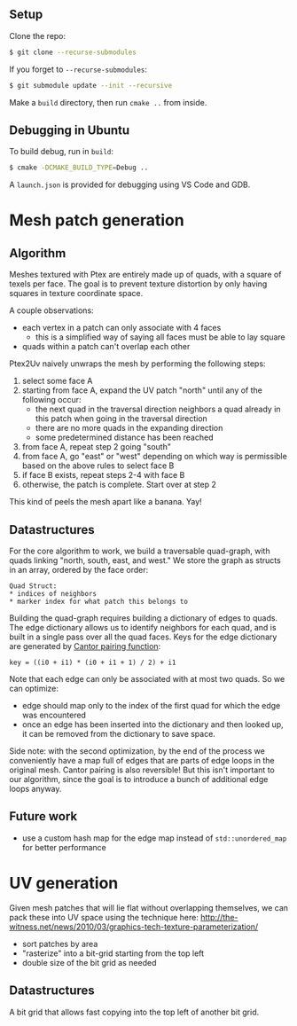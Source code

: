 ## Setup
Clone the repo:
```bash
$ git clone --recurse-submodules
```

If you forget to `--recurse-submodules`:
```bash
$ git submodule update --init --recursive
```

Make a `build` directory, then run `cmake ..` from inside.

## Debugging in Ubuntu

To build debug, run in `build`:
```bash
$ cmake -DCMAKE_BUILD_TYPE=Debug ..
```

A `launch.json` is provided for debugging using VS Code and GDB.

# Mesh patch generation

## Algorithm

Meshes textured with Ptex are entirely made up of quads, with a square of texels per face.
The goal is to prevent texture distortion by only having squares in texture coordinate space.

A couple observations:
* each vertex in a patch can only associate with 4 faces
  * this is a simplified way of saying all faces must be able to lay square
* quads within a patch can't overlap each other

Ptex2Uv naively unwraps the mesh by performing the following steps:
1) select some face A
2) starting from face A, expand the UV patch "north" until any of the following occur:
    * the next quad in the traversal direction neighbors a quad already in this patch when going in the traversal direction
    * there are no more quads in the expanding direction
    * some predetermined distance has been reached
3) from face A, repeat step 2 going "south"
4) from face A, go "east" or "west" depending on which way is permissible based on the above rules to select face B
5) if face B exists, repeat steps 2-4 with face B
6) otherwise, the patch is complete. Start over at step 2

This kind of peels the mesh apart like a banana. Yay!

## Datastructures

For the core algorithm to work, we build a traversable quad-graph, with quads linking "north, south, east, and west."
We store the graph as structs in an array, ordered by the face order:
```
Quad Struct:
* indices of neighbors
* marker index for what patch this belongs to
```

Building the quad-graph requires building a dictionary of edges to quads.
The edge dictionary allows us to identify neighbors for each quad, and is built in a single pass over all the quad faces.
Keys for the edge dictionary are generated by [Cantor pairing function](http://mathworld.wolfram.com/PairingFunction.html):
```
key = ((i0 + i1) * (i0 + i1 + 1) / 2) + i1
```
Note that each edge can only be associated with at most two quads. So we can optimize:
* edge should map only to the index of the first quad for which the edge was encountered
* once an edge has been inserted into the dictionary and then looked up, it can be removed from the dictionary to save space.

Side note: with the second optimization, by the end of the process we conveniently have a map full of edges that are parts of edge loops in the original mesh. Cantor pairing is also reversible! But this isn't important to our algorithm, since the goal is to introduce a bunch of additional edge loops anyway.

## Future work
* use a custom hash map for the edge map instead of `std::unordered_map` for better performance

# UV generation

Given mesh patches that will lie flat without overlapping themselves, we can pack these into UV space using the technique here: http://the-witness.net/news/2010/03/graphics-tech-texture-parameterization/

* sort patches by area
* "rasterize" into a bit-grid starting from the top left
* double size of the bit grid as needed

## Datastructures

A bit grid that allows fast copying into the top left of another bit grid.

